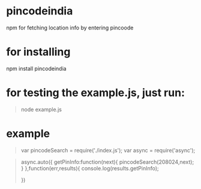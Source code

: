 # pincodeindia
npm for fetching location info by entering pincoode

# for installing
npm install pincodeindia

# for testing the example.js, just run:
>node example.js

# example
>var pincodeSearch = require('./index.js');
>var async = require('async');

>async.auto({
>  getPinInfo:function(next){
>    pincodeSearch(208024,next);
>  }
>},function(err,results){
>  console.log(results.getPinInfo);
>
>})


